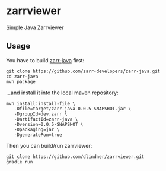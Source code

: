 # zarrviewer
Simple Java Zarrviewer

## Usage

You have to build [zarr-java](https://github.com/zarr-developers/zarr-java/tree/main) first:

```
git clone https://github.com/zarr-developers/zarr-java.git
cd zarr-java
mvn package
```

...and install it into the local maven repository:

```
mvn install:install-file \
   -Dfile=target/zarr-java-0.0.5-SNAPSHOT.jar \
   -DgroupId=dev.zarr \
   -DartifactId=zarr-java \
   -Dversion=0.0.5-SNAPSHOT \
   -Dpackaging=jar \
   -DgeneratePom=true
```

Then you can build/run zarrviewer:

```
git clone https://github.com/dlindner/zarrviewer.git
gradle run
```
